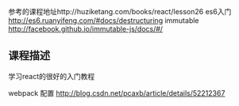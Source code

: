 参考的课程地址http://huziketang.com/books/react/lesson26
es6入门 http://es6.ruanyifeng.com/#docs/destructuring
immutable  http://facebook.github.io/immutable-js/docs/#/
## 课程描述
学习react的很好的入门教程
 
 webpack 配置
http://blog.csdn.net/pcaxb/article/details/52212367
